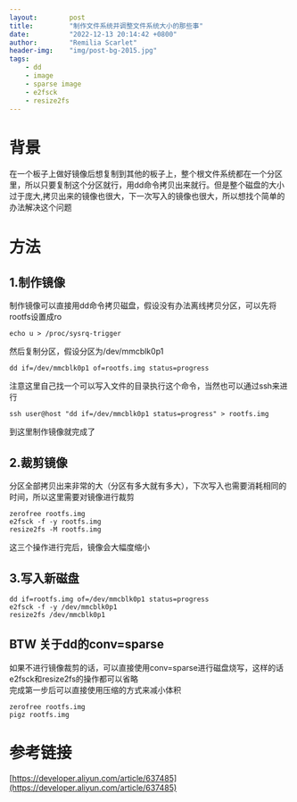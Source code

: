 ```yaml
---
layout:        post
title:         "制作文件系统并调整文件系统大小的那些事"
date:          "2022-12-13 20:14:42 +0800"
author:        "Remilia Scarlet"
header-img:    "img/post-bg-2015.jpg"
tags:
    - dd
    - image
    - sparse image
    - e2fsck
    - resize2fs
---
```


# 背景 #
在一个板子上做好镜像后想复制到其他的板子上，整个根文件系统都在一个分区里，所以只要复制这个分区就行，用dd命令拷贝出来就行。但是整个磁盘的大小过于庞大,拷贝出来的镜像也很大，下一次写入的镜像也很大，所以想找个简单的办法解决这个问题


# 方法 #

## 1.制作镜像 ##

制作镜像可以直接用dd命令拷贝磁盘，假设没有办法离线拷贝分区，可以先将rootfs设置成ro  

    echo u > /proc/sysrq-trigger

然后复制分区，假设分区为/dev/mmcblk0p1

    dd if=/dev/mmcblk0p1 of=rootfs.img status=progress

注意这里自己找一个可以写入文件的目录执行这个命令，当然也可以通过ssh来进行  

    ssh user@host "dd if=/dev/mmcblk0p1 status=progress" > rootfs.img

到这里制作镜像就完成了

## 2.裁剪镜像 ##
分区全部拷贝出来非常的大（分区有多大就有多大），下次写入也需要消耗相同的时间，所以这里需要对镜像进行裁剪  

    zerofree rootfs.img
    e2fsck -f -y rootfs.img
    resize2fs -M rootfs.img
    
这三个操作进行完后，镜像会大幅度缩小

## 3.写入新磁盘 ##
    dd if=rootfs.img of=/dev/mmcblk0p1 status=progress
    e2fsck -f -y /dev/mmcblk0p1
    resize2fs /dev/mmcblk0p1

## BTW 关于dd的conv=sparse ##
如果不进行镜像裁剪的话，可以直接使用conv=sparse进行磁盘烧写，这样的话e2fsck和resize2fs的操作都可以省略  
完成第一步后可以直接使用压缩的方式来减小体积

    zerofree rootfs.img
    pigz rootfs.img

    
# 参考链接 #

[https://developer.aliyun.com/article/637485](https://developer.aliyun.com/article/637485)